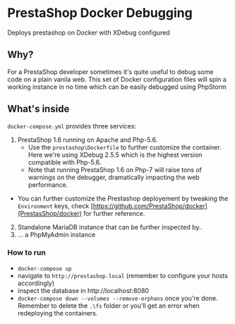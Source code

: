 # PrestaShop Docker Debugging
Deploys prestashop on Docker with XDebug configured

## Why?

For a PrestaShop developer sometimes it's quite useful to debug some code on a plain vanila web. This set of Docker configuration files will spin a working instance in no time which can be easily debugged using PhpStorm

## What's inside

`docker-compose.yml` provides three services:

1. PrestaShop 1.6 running on Apache and Php-5.6.
    - Use the `prestashop\Dockerfile` to further customize the container. Here we're using XDebug 2.5.5 which is the highest version compatible with Php-5.6.
    - Note that running PrestaShop 1.6 on Php-7 will raise tons of warnings on the debugger, dramatically impacting the web performance.
  - You can further customize the Prestashop deployement by tweaking the `Environment` keys, check [https://github.com/PrestaShop/docker](PrestasShop/docker) for further reference. 
2. Standalone MariaDB instance that can be further inspected by..
3. ... a PhpMyAdmin instance


 ### How to run
 
 - `docker-compose up`
 - navigate to `http://prestashop.local` (remember to configure your hosts accordingly)
 - inspect the database in http://localhost:8080
 - `docker-compose down --volumes --remove-orphans` once you're done. Remember to delete the `.\fs` folder or you'll get an error when redeploying the containers.